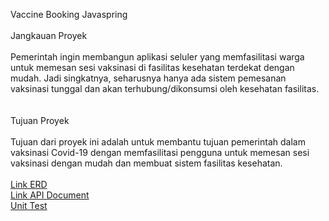 Vaccine Booking Javaspring <br>
<br> Jangkauan Proyek<br><BR>
Pemerintah ingin membangun aplikasi seluler yang memfasilitasi warga untuk memesan sesi vaksinasi di fasilitas kesehatan terdekat dengan mudah. Jadi singkatnya, seharusnya hanya ada sistem pemesanan vaksinasi tunggal dan akan terhubung/dikonsumsi oleh kesehatan fasilitas.<br> <BR>
<br>Tujuan Proyek<br><br>
Tujuan dari proyek ini adalah untuk membantu tujuan pemerintah dalam vaksinasi Covid-19 dengan memfasilitasi pengguna untuk memesan sesi vaksinasi dengan mudah dan membuat sistem fasilitas kesehatan.<BR>
<br>
[Link ERD](https://dbdiagram.io/d/62a0751c54ce26352783100d) <br>
[Link API Document](https://docs.google.com/document/d/1SVVChwV-GDABLFVfP7k3A81gxRnia08L/edit?rtpof=true&sd=true) <br>
[Unit Test](https://drive.google.com/file/d/1dQrLOe7JwPa6d4lWh6G60zWZJhd-qQsO/view?usp=sharing) <br>

  
